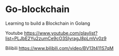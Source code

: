 # Go-blockchain

Learning to build a Blockchain in Golang 

Youtube https://www.youtube.com/playlist?list=PLJbE2Yu2zumCe9cO3SIyragJ8pLmVv0z9

Bilibili https://www.bilibili.com/video/BV13t411S7qM
